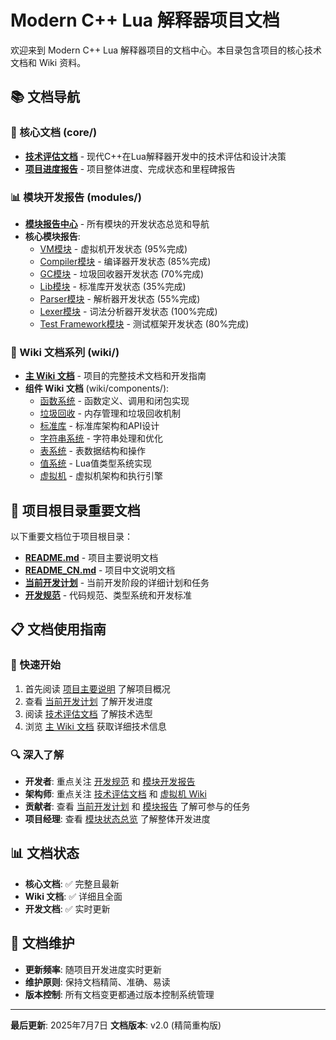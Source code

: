 # Modern C++ Lua 解释器项目文档

欢迎来到 Modern C++ Lua 解释器项目的文档中心。本目录包含项目的核心技术文档和 Wiki 资料。

## 📚 文档导航

### 🎯 核心文档 (core/)
- **[技术评估文档](core/modern_cpp_lua_design_evaluation.md)** - 现代C++在Lua解释器开发中的技术评估和设计决策
- **[项目进度报告](core/project_progress_report.md)** - 项目整体进度、完成状态和里程碑报告

### 📊 模块开发报告 (modules/)
- **[模块报告中心](modules/README.md)** - 所有模块的开发状态总览和导航
- **核心模块报告**:
  - [VM模块](modules/vm_module_report.md) - 虚拟机开发状态 (95%完成)
  - [Compiler模块](modules/compiler_module_report.md) - 编译器开发状态 (85%完成)
  - [GC模块](modules/gc_module_report.md) - 垃圾回收器开发状态 (70%完成)
  - [Lib模块](modules/lib_module_report.md) - 标准库开发状态 (35%完成)
  - [Parser模块](modules/parser_module_report.md) - 解析器开发状态 (55%完成)
  - [Lexer模块](modules/lexer_module_report.md) - 词法分析器开发状态 (100%完成)
  - [Test Framework模块](modules/test_framework_module_report.md) - 测试框架开发状态 (80%完成)

### 📖 Wiki 文档系列 (wiki/)
- **[主 Wiki 文档](wiki/wiki.md)** - 项目的完整技术文档和开发指南
- **组件 Wiki 文档** (wiki/components/):
  - [函数系统](wiki/components/wiki_function.md) - 函数定义、调用和闭包实现
  - [垃圾回收](wiki/components/wiki_gc.md) - 内存管理和垃圾回收机制
  - [标准库](wiki/components/wiki_lib.md) - 标准库架构和API设计
  - [字符串系统](wiki/components/wiki_string.md) - 字符串处理和优化
  - [表系统](wiki/components/wiki_table.md) - 表数据结构和操作
  - [值系统](wiki/components/wiki_value.md) - Lua值类型系统实现
  - [虚拟机](wiki/components/wiki_vm.md) - 虚拟机架构和执行引擎

## 🔗 项目根目录重要文档

以下重要文档位于项目根目录：
- **[README.md](../README.md)** - 项目主要说明文档
- **[README_CN.md](../README_CN.md)** - 项目中文说明文档
- **[当前开发计划](../current_develop_plan.md)** - 当前开发阶段的详细计划和任务
- **[开发规范](../DEVELOPMENT_STANDARDS.md)** - 代码规范、类型系统和开发标准

## 📋 文档使用指南

### 🚀 快速开始
1. 首先阅读 [项目主要说明](../README.md) 了解项目概况
2. 查看 [当前开发计划](../current_develop_plan.md) 了解开发进度
3. 阅读 [技术评估文档](core/modern_cpp_lua_design_evaluation.md) 了解技术选型
4. 浏览 [主 Wiki 文档](wiki/wiki.md) 获取详细技术信息

### 🔍 深入了解
- **开发者**: 重点关注 [开发规范](../DEVELOPMENT_STANDARDS.md) 和 [模块开发报告](modules/README.md)
- **架构师**: 重点关注 [技术评估文档](core/modern_cpp_lua_design_evaluation.md) 和 [虚拟机 Wiki](wiki/components/wiki_vm.md)
- **贡献者**: 查看 [当前开发计划](../current_develop_plan.md) 和 [模块报告](modules/README.md) 了解可参与的任务
- **项目经理**: 查看 [模块状态总览](modules/README.md) 了解整体开发进度

## 📊 文档状态

- **核心文档**: ✅ 完整且最新
- **Wiki 文档**: ✅ 详细且全面
- **开发文档**: ✅ 实时更新

## 📝 文档维护

- **更新频率**: 随项目开发进度实时更新
- **维护原则**: 保持文档精简、准确、易读
- **版本控制**: 所有文档变更都通过版本控制系统管理

---

**最后更新**: 2025年7月7日
**文档版本**: v2.0 (精简重构版)
